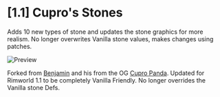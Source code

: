 # [1.1] Cupro's Stones

Adds 10 new types of stone and updates the stone graphics for more realism. No longer overwrites Vanilla stone values, makes changes using patches.

![Preview](https://raw.githubusercontent.com/Ogliss/Cupros-Stones/master/About/Preview.png)

Forked from [Benjamin](https://github.com/Benjamin-S/Cupros-Stones) and his from the OG [Cupro Panda](https://github.com/cuproPanda/). Updated for Rimworld 1.1 to be completely Vanilla Friendly. No longer overrides the Vanilla stone Defs.
